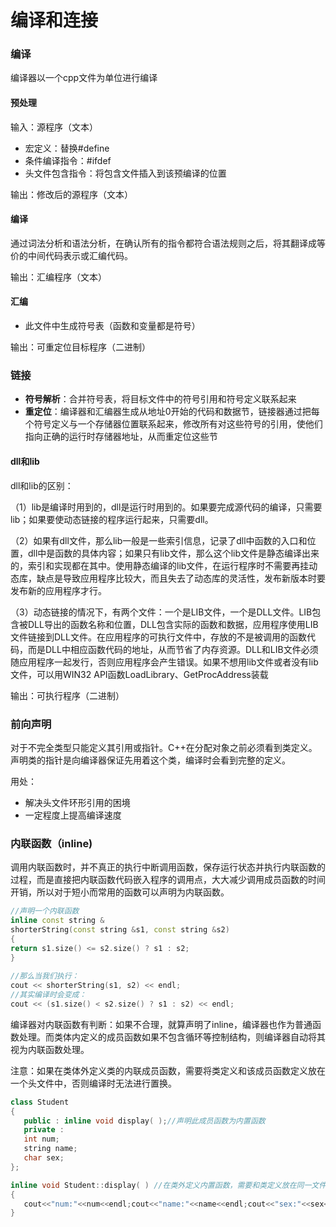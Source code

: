 # 编译和连接

### 编译

编译器以一个cpp文件为单位进行编译

#### 预处理

输入：源程序（文本）

* 宏定义：替换\#define
* 条件编译指令：\#ifdef
* 头文件包含指令：将包含文件插入到该预编译的位置

输出：修改后的源程序（文本）

#### 编译

通过词法分析和语法分析，在确认所有的指令都符合语法规则之后，将其翻译成等价的中间代码表示或汇编代码。

输出：汇编程序（文本）

#### 汇编

* 此文件中生成符号表（函数和变量都是符号）

输出：可重定位目标程序（二进制）

### 链接

* **符号解析**：合并符号表，将目标文件中的符号引用和符号定义联系起来
* **重定位**：编译器和汇编器生成从地址0开始的代码和数据节，链接器通过把每个符号定义与一个存储器位置联系起来，修改所有对这些符号的引用，使他们指向正确的运行时存储器地址，从而重定位这些节

#### dll和lib

dll和lib的区别：

（1）lib是编译时用到的，dll是运行时用到的。如果要完成源代码的编译，只需要lib；如果要使动态链接的程序运行起来，只需要dll。

（2）如果有dll文件，那么lib一般是一些索引信息，记录了dll中函数的入口和位置，dll中是函数的具体内容；如果只有lib文件，那么这个lib文件是静态编译出来的，索引和实现都在其中。使用静态编译的lib文件，在运行程序时不需要再挂动态库，缺点是导致应用程序比较大，而且失去了动态库的灵活性，发布新版本时要发布新的应用程序才行。

（3）动态链接的情况下，有两个文件：一个是LIB文件，一个是DLL文件。LIB包含被DLL导出的函数名称和位置，DLL包含实际的函数和数据，应用程序使用LIB文件链接到DLL文件。在应用程序的可执行文件中，存放的不是被调用的函数代码，而是DLL中相应函数代码的地址，从而节省了内存资源。DLL和LIB文件必须随应用程序一起发行，否则应用程序会产生错误。如果不想用lib文件或者没有lib文件，可以用WIN32 API函数LoadLibrary、GetProcAddress装载

输出：可执行程序（二进制）

### 前向声明

对于不完全类型只能定义其引用或指针。C++在分配对象之前必须看到类定义。声明类的指针是向编译器保证先用着这个类，编译时会看到完整的定义。

用处：

* 解决头文件环形引用的困境
* 一定程度上提高编译速度

### 内联函数（inline\)

调用内联函数时，并不真正的执行中断调用函数，保存运行状态并执行内联函数的过程，而是直接把内联函数代码嵌入程序的调用点，大大减少调用成员函数的时间开销，所以对于短小而常用的函数可以声明为内联函数。

```cpp
//声明一个内联函数
inline const string &  
shorterString(const string &s1, const string &s2)  
{  
return s1.size() <= s2.size() ? s1 : s2;  
}  
  
//那么当我们执行：  
cout << shorterString(s1, s2) << endl;  
//其实编译时会变成：  
cout << (s1.size() < s2.size() ? s1 : s2) << endl; 
```

编译器对内联函数有判断：如果不合理，就算声明了inline，编译器也作为普通函数处理。而类体内定义的成员函数如果不包含循环等控制结构，则编译器自动将其视为内联函数处理。

注意：如果在类体外定义类的内联成员函数，需要将类定义和该成员函数定义放在一个头文件中，否则编译时无法进行置换。

```cpp
class Student  
{  
   public : inline void display( );//声明此成员函数为内置函数  
   private :  
   int num;  
   string name;  
   char sex;  
};  

inline void Student::display( ) //在类外定义内置函数，需要和类定义放在同一文件中  
{  
   cout<<"num:"<<num<<endl;cout<<"name:"<<name<<endl;cout<<"sex:"<<sex<<endl;  
}
```

